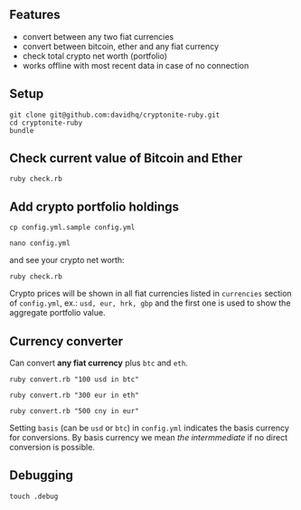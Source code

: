 ## Features

  - convert between any two fiat currencies
  - convert between bitcoin, ether and any fiat currency
  - check total crypto net worth (portfolio)
  - works offline with most recent data in case of no connection

## Setup

    git clone git@github.com:davidhq/cryptonite-ruby.git
    cd cryptonite-ruby
    bundle

## Check current value of Bitcoin and Ether

    ruby check.rb

## Add crypto portfolio holdings

    cp config.yml.sample config.yml

    nano config.yml

  and see your crypto net worth:

    ruby check.rb

Crypto prices will be shown in all fiat currencies listed in `currencies` section of `config.yml`, ex.: `usd, eur, hrk, gbp` and the
first one is used to show the aggregate portfolio value.

## Currency converter

Can convert **any fiat currency** plus `btc` and `eth`.

    ruby convert.rb "100 usd in btc"

    ruby convert.rb "300 eur in eth"

    ruby convert.rb "500 cny in eur"

Setting `basis` (can be `usd` or `btc`) in `config.yml` indicates the basis currency for conversions. By basis currency we mean *the intermmediate* if no direct conversion is possible.

## Debugging

    touch .debug
